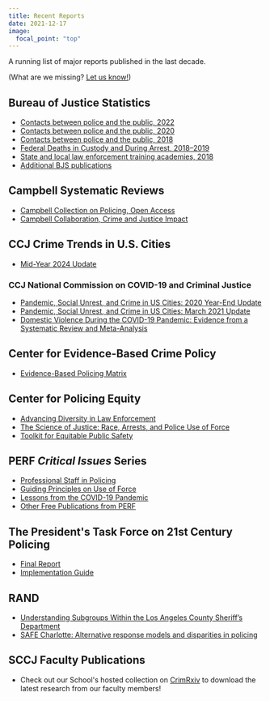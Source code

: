 ```yaml
---
title: Recent Reports
date: 2021-12-17
image:
  focal_point: "top"
---
```


A running list of major reports published in the last decade.

<!--more-->

(What are we missing? [Let us know!](mailto:viprlabuno@gmail.com))

## Bureau of Justice Statistics

* [Contacts between police and the public, 2022](https://bjs.ojp.gov/document/cbpp22.pdf)
* [Contacts between police and the public, 2020](https://bjs.ojp.gov/media/document/cbpp20.pdf)
* [Contacts between police and the public, 2018](https://bjs.ojp.gov/content/pub/pdf/cbpp18st.pdf)
* [Federal Deaths in Custody and During Arrest, 2018–2019](https://bjs.ojp.gov/sites/g/files/xyckuh236/files/media/document/fdcda1819st.pdf)
* [State and local law enforcement training academies, 2018](https://bjs.ojp.gov/sites/g/files/xyckuh236/files/media/document/slleta18st.pdf)
* [Additional BJS publications](https://bjs.ojp.gov/library)

## Campbell Systematic Reviews

* [Campbell Collection on Policing, Open Access](https://onlinelibrary.wiley.com/doi/toc/10.1002/(ISSN)1891-1803.policing)
* [Campbell Collaboration, Crime and Justice Impact](https://www.campbellcollaboration.org/crime/)

## CCJ Crime Trends in U.S. Cities

* [Mid-Year 2024 Update](https://counciloncj.org/crime-trends-in-u-s-cities-mid-year-2024-update/)

### CCJ National Commission on COVID-19 and Criminal Justice

* [Pandemic, Social Unrest, and Crime in US Cities: 2020 Year-End Update](https://build.neoninspire.com/counciloncj/wp-content/uploads/sites/96/2021/07/Year-End-Crime-Update_Designed.pdf)
* [Pandemic, Social Unrest, and Crime in US Cities: March 2021 Update](https://covid19.counciloncj.org/2021/05/21/impact-report-covid-19-and-crime-4/)
* [Domestic Violence During the COVID-19 Pandemic: Evidence from a Systematic Review and Meta-Analysis](https://build.neoninspire.com/counciloncj/wp-content/uploads/sites/96/2021/07/Domestic-Violence-During-COVID-19-February-2021.pdf)

## Center for Evidence-Based Crime Policy

* [Evidence-Based Policing Matrix](https://cebcp.org/evidence-based-policing/the-matrix/)

## Center for Policing Equity

* [Advancing Diversity in Law Enforcement](https://policingequity.org/images/pdfs-doc/advancing_diversity_in_law_enforcement_report_october_2016.pdf)
* [The Science of Justice: Race, Arrests, and Police Use of Force](https://policingequity.org/images/pdfs-doc/CPE_SoJ_Race-Arrests-UoF_2016-07-08-1130.pdf)
* [Toolkit for Equitable Public Safety](https://policingequity.org/what-we-do/research/toolkit-for-equitable-public-safety)

## PERF *Critical Issues* Series

* [Professional Staff in Policing](https://www.policeforum.org/assets/Civilianization.pdf)
* [Guiding Principles on Use of Force](https://www.policeforum.org/assets/30%20guiding%20principles.pdf)
* [Lessons from the COVID-19 Pandemic](https://www.policeforum.org/assets/COVIDPandemic.pdf)
* [Other Free Publications from PERF](https://www.policeforum.org/free-online-documents)

## The President's Task Force on 21st Century Policing

* [Final Report](https://cops.usdoj.gov/pdf/taskforce/taskforce_finalreport.pdf)
* [Implementation Guide](https://cops.usdoj.gov/RIC/Publications/cops-p341-pub.pdf)

## RAND

* [Understanding Subgroups Within the Los Angeles County Sheriff’s Department](https://www.rand.org/pubs/research_reports/RRA616-1.html)
* [SAFE Charlotte: Alternative response models and disparities in policing](https://www.rand.org/pubs/research_reports/RRA1355-1.html)

## SCCJ Faculty Publications

* Check out our School's hosted collection on [CrimRxiv](https://www.crimrxiv.com/unosccj) to download the latest research from our faculty members!